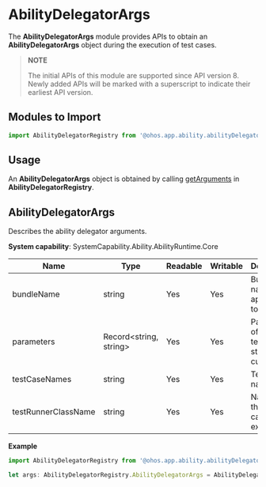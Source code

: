 # AbilityDelegatorArgs

The **AbilityDelegatorArgs** module provides APIs to obtain an **AbilityDelegatorArgs** object during the execution of test cases.

> **NOTE**
> 
> The initial APIs of this module are supported since API version 8. Newly added APIs will be marked with a superscript to indicate their earliest API version.

## Modules to Import

```ts
import AbilityDelegatorRegistry from '@ohos.app.ability.abilityDelegatorRegistry';
```

## Usage

An **AbilityDelegatorArgs** object is obtained by calling [getArguments](../apis/js-apis-app-ability-abilityDelegatorRegistry.md#abilitydelegatorregistrygetarguments) in **AbilityDelegatorRegistry**.

## AbilityDelegatorArgs

Describes the ability delegator arguments.

**System capability**: SystemCapability.Ability.AbilityRuntime.Core

| Name               | Type                  | Readable| Writable| Description                                                        |
| ------------------- | ---------------------- | ---- | ---- | ------------------------------------------------------------ |
| bundleName          | string                 | Yes  | Yes  | Bundle name of the application to test.|
| parameters          | Record\<string, string> | Yes  | Yes  | Parameters of the unit test that is started currently.|
| testCaseNames       | string                 | Yes  | Yes  | Test case names.|
| testRunnerClassName | string                 | Yes  | Yes  | Names of the test case executors.|

**Example**

```ts
import AbilityDelegatorRegistry from '@ohos.app.ability.abilityDelegatorRegistry';

let args: AbilityDelegatorRegistry.AbilityDelegatorArgs = AbilityDelegatorRegistry.getArguments();
```
